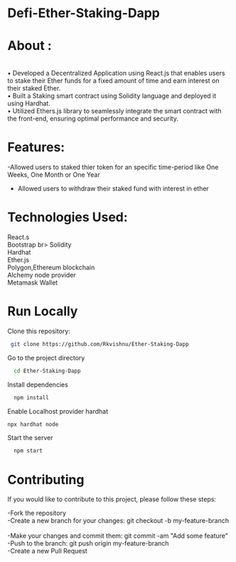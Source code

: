  # Defi-Ether-Staking-Dapp

# About :
<br>
• Developed a Decentralized Application using React.js that enables users to stake their Ether funds for a
fixed amount of time and earn interest on their staked Ether.
<br>
• Built a Staking smart contract using Solidity language and deployed it using Hardhat.
<br>
• Utilized Ethers.js library to seamlessly integrate the smart contract with the front-end, ensuring optimal
performance and security.

# Features:
-Allowed users to staked thier token for an specific time-period like One Weeks, One Month or One Year
<br>
- Allowed users to withdraw their staked fund with interest in ether

# Technologies Used:
React.s<br/>
Bootstrap br>
Solidity<br/>
Hardhat<br/>
Ether.js<br/>
Polygon,Ethereum blockchain<br/>
Alchemy node provider<br/>
Metamask Wallet <br/>

# Run Locally

Clone this repository:
```bash
 git clone https://github.com/Rkvishnu/Ether-Staking-Dapp
```
Go to the project directory
```bash
  cd Ether-Staking-Dapp
```
Install dependencies
```bash
  npm install
```
Enable Localhost provider hardhat
```bash
npx hardhat node
```
Start the server
```bash
  npm start
```


# Contributing
If you would like to contribute to this project, please follow these steps:

-Fork the repository
<br>
-Create a new branch for your changes: git checkout -b my-feature-branch     
<br>
-Make your changes and commit them: git commit -am "Add some feature" 
<br>
-Push to the branch: git push origin my-feature-branch
<br>
-Create a new Pull Request
